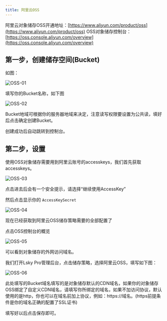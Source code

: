 ```yaml
---
title: 阿里云OSS
---
```


阿里云对象储存OSS开通地址：[https://www.aliyun.com/product/oss](https://www.aliyun.com/product/oss)
OSS对象储存控制台：[https://oss.console.aliyun.com/overview](https://oss.console.aliyun.com/overview)

## 第一步，创建储存空间(Bucket)

如图：

![OSS-01](https://box.kancloud.cn/69d078c54c854db4ce230d781a9cb08e_307x225.png)

填写你的Bucket名称，如下图

![OSS-02](https://box.kancloud.cn/3ce475ae7e175346df762e101afe2dfe_679x844.png)

Bucket地域可根据你的服务器地域来决定，注意读写权限要设置为公共读，填好后点击确定创建Bucket。

创建成功后自动跳转到控制台。

## 第二步，设置

使用OSS对象储存需要用到阿里云账号的accesskeys，我们首先获取accesskeys。

![OSS-03](https://box.kancloud.cn/fbe55fd1e6c7a91fc6f95b38af96df97_382x389.png)

点击进去后会有一个安全提示，请选择“继续使用AccessKey”

然后点击显示你的 `AccessKeySecret`

![OSS-04](https://box.kancloud.cn/3341db3bb7f75d74c2e1869f1cda08f2_1083x294.png)

现在已经获取到阿里云OSS储存策略需要的全部配置了

点击OSS控制台的概览

![OSS-05](https://box.kancloud.cn/9d2a4a47e3670d497e4e6801c323b158_1377x811.png)

可以看到对象储存的外网访问域名。

我们打开Lsky Pro管理后台，点击储存策略，选择阿里云OSS，填写如下图：

![OSS-06](https://box.kancloud.cn/0379e5866020150eb79d7cd325782e23_890x588.png)

此处填写的Bucket域名填写的是对象储存默认的CDN域名，如果你的对象储存OSS绑定了自定义CDN域名，请填写你所绑定的域名，如果不加访问协议，默认使用的是http，你也可以在域名前加上协议，例如：https://域名。(https前提条件是你的域名正确的配置了SSL证书)

填写好以后点击保存即可。